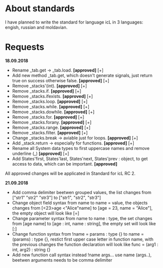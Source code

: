 # About standards

I have planned to write the standard for language icL in 3 languages:
engish, russian and moldavian.

# Requests

__18.09.2018__

 * Rename _tab.get -> _tab.load. **[approved]** [+]
 * Add new method _tab.get, which doesn't generate signals, just return true
   on success otherwise false. **[approved]** [+]
 * Remove _stacks'(int). **[approved]** [+]
 * Remove _stacks.if. **[approved]** [+]
 * Remove _stacks.ifexists. **[approved]** [+]
 * Remove _stacks.loop. **[approved]** [+]
 * Remove _stacks.while. **[approved]** [+]
 * Remove _stacks.dowhile. **[approved]** [+]
 * Remove _stacks.for. **[approved]** [+]
 * Remove _stacks.forany. **[approved]** [+]
 * Remove _stacks.range. **[approved]** [+]
 * Remove _stacks.filter. **[approved]** [+]
 * Change _stacks.break -> aviable just for loops. **[approved]** [+]
 * Add _stack.return -> especially for functions. **[approved]** [+]
 * Rename all System data types to first uppercase names and remove underline
   (_)  **[approved]** [+]
 * Add States'first, States'last, States'next, States'prev : object, to get
   access to data, which can be important. **[approved]**

All approved changes will be applicated in Standard for icL RC 2.

__21.09.2018__

 * Add comma delimiter beetwen grouped values, the list changes from
   ["str1" "str2" "str3"] to ["str1", "str2", "str3"]
 * Change object field syntax from <value>name to name = value, the objects
   changes from [<23>age <"Alice"name] to [age = 23, name = "Alice"],
   the empty object will look like [=]
 * Change parameter syntax from <type>name to name : type, the set changes from
   [<int>age <string>name] to [age : int, name : string], the empty set will
   look like [:]
 * Change function syntax from !name = params : type {} to name = (params) 
   : type {}, restict first upper case letter in function name, with the 
   previous changes the function declaration will look like func = (arg1 : int,
   arg2) : string {}
 * Add new function call syntax instead !name args... use name (args..), beetwen
   arguments needs to be comma delimiter